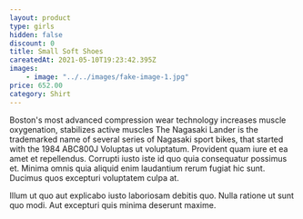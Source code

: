```yaml
---
layout: product
type: girls
hidden: false
discount: 0
title: Small Soft Shoes
careatedAt: 2021-05-10T19:23:42.395Z
images:
    - image: "../../images/fake-image-1.jpg"
price: 652.00
category: Shirt
---
```

Boston's most advanced compression wear technology increases muscle oxygenation, stabilizes active muscles
The Nagasaki Lander is the trademarked name of several series of Nagasaki sport bikes, that started with the 1984 ABC800J
Voluptas ut voluptatum. Provident quam iure et ea amet et repellendus. Corrupti iusto iste id quo quia consequatur possimus et. Minima omnis quia aliquid enim laudantium rerum fugiat hic sunt. Ducimus quos excepturi voluptatem culpa at.
 Illum ut quo aut explicabo iusto laboriosam debitis quo. Nulla ratione ut sunt quo modi. Aut excepturi quis minima deserunt maxime.
